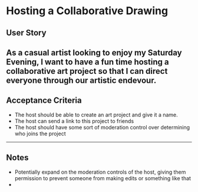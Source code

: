 # Hosting a Collaborative Drawing

## **User Story**
As a casual artist looking to enjoy my Saturday Evening,
I want to have a fun time hosting a collaborative art project
so that I can direct everyone through our artistic endevour.
---

## **Acceptance Criteria**
- The host should be able to create an art project and give it a name.
- The host can send a link to this project to friends
- The host should have some sort of moderation control over determining who joins the project

---

## **Notes**
- Potentially expand on the moderation controls of the host, giving them permission to prevent someone from making edits or something like that
- 
